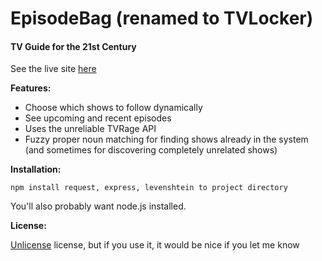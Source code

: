 # EpisodeBag (renamed to TVLocker)
#### TV Guide for the 21st Century

See the live site [here](http://tvlocker.com/)

**Features:**
* Choose which shows to follow dynamically
* See upcoming and recent episodes
* Uses the unreliable TVRage API
* Fuzzy proper noun matching for finding shows already in the system (and sometimes for discovering completely unrelated shows)

**Installation:**

```
npm install request, express, levenshtein to project directory
```
You'll also probably want node.js installed.

**License:**

[Unlicense](http://unlicense.org/) license, but if you use it, it would be nice if you let me know
